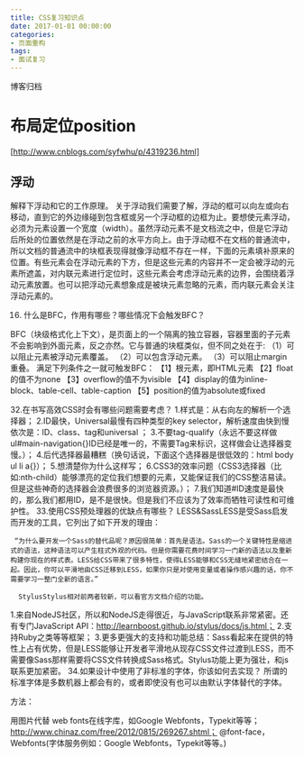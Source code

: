 ```yaml
---
title: CSS复习知识点
date: 2017-01-01 00:00:00
categories:
- 页面重构
tags:
- 面试复习
---
```


博客归档
<!-- more -->

# 布局定位position
[http://www.cnblogs.com/syfwhu/p/4319236.html]
 ## 浮动
解释下浮动和它的工作原理。
关于浮动我们需要了解，浮动的框可以向左或向右移动，直到它的外边缘碰到包含框或另一个浮动框的边框为止。要想使元素浮动，必须为元素设置一个宽度（width）。虽然浮动元素不是文档流之中，但是它浮动后所处的位置依然是在浮动之前的水平方向上。由于浮动框不在文档的普通流中，所以文档的普通流中的块框表现得就像浮动框不存在一样，下面的元素填补原来的位置。有些元素会在浮动元素的下方，但是这些元素的内容并不一定会被浮动的元素所遮盖，对内联元素进行定位时，这些元素会考虑浮动元素的边界，会围绕着浮动元素放置。也可以把浮动元素想象成是被块元素忽略的元素，而内联元素会关注浮动元素的。  

16. 什么是BFC，作用有哪些？哪些情况下会触发BFC？

BFC（块级格式化上下文），是页面上的一个隔离的独立容器，容器里面的子元素不会影响到外面元素，反之亦然。它与普通的块框类似，但不同之处在于:
（1）可以阻止元素被浮动元素覆盖。
（2）可以包含浮动元素。
（3）可以阻止margin重叠。
满足下列条件之一就可触发BFC：
【1】根元素，即HTML元素
【2】float的值不为none
【3】overflow的值不为visible
【4】display的值为inline-block、table-cell、table-caption
【5】position的值为absolute或fixed

32.在书写高效CSS时会有哪些问题需要考虑？
1.样式是：从右向左的解析一个选择器；
2.ID最快，Universal最慢有四种类型的key selector，解析速度由快到慢依次是：ID、class、tag和universal ；
3.不要tag-qualify（永远不要这样做ul#main-navigation{}ID已经是唯一的，不需要Tag来标识，这样做会让选择器变慢。）；
4.后代选择器最糟糕（换句话说，下面这个选择器是很低效的：html body ul li a{}）；
5.想清楚你为什么这样写；
6.CSS3的效率问题（CSS3选择器（比如:nth-child）能够漂亮的定位我们想要的元素，又能保证我们的CSS整洁易读。但是这些神奇的选择器会浪费很多的浏览器资源。）；
7.我们知道#ID速度是最快的，那么我们都用ID，是不是很快。但是我们不应该为了效率而牺牲可读性和可维护性。
33.使用CSS预处理器的优缺点有哪些？
     LESS&SassLESS是受Sass启发而开发的工具，它列出了如下开发的理由：

     “为什么要开发一个Sass的替代品呢？原因很简单：首先是语法。Sass的一个关键特性是缩进式的语法，这种语法可以产生柱式外观的代码。但是你需要花费时间学习一门新的语法以及重新构建你现在的样式表。LESS给CSS带来了很多特性，使得LESS能够和CSS无缝地紧密结合在一起。因此，你可以平滑地由CSS迁移到LESS，如果你只是对使用变量或者操作感兴趣的话，你不需要学习一整门全新的语言。”

      StylusStylus相对前两者较新，可以看官方文档介绍的功能。

1.来自NodeJS社区，所以和NodeJS走得很近，与JavaScript联系非常紧密。还有专门JavaScript API：http://learnboost.github.io/stylus/docs/js.html；
2.支持Ruby之类等等框架；
3.更多更强大的支持和功能总结：Sass看起来在提供的特性上占有优势，但是LESS能够让开发者平滑地从现存CSS文件过渡到LESS，而不需要像Sass那样需要将CSS文件转换成Sass格式。Stylus功能上更为强壮，和js联系更加紧密。
34.如果设计中使用了非标准的字体，你该如何去实现？
所谓的标准字体是多数机器上都会有的，或者即使没有也可以由默认字体替代的字体。

方法：

用图片代替
web fonts在线字库，如Google Webfonts，Typekit等等；http://www.chinaz.com/free/2012/0815/269267.shtml；
@font-face，Webfonts(字体服务例如：Google Webfonts，Typekit等等。)